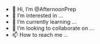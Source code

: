 - 👋 Hi, I’m @AfternoonPrep
- 👀 I’m interested in ...
- 🌱 I’m currently learning ...
- 💞️ I’m looking to collaborate on ...
- 📫 How to reach me ...

<!---
AfternoonPrep/AfternoonPrep is a ✨ special ✨ repository because its `README.md` (this file) appears on your GitHub profile.
You can click the Preview link to take a look at your changes.
--->
